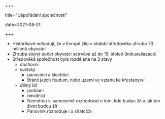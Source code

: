 +++

title="Uspořádání společnosti"

date=2021-08-01

+++

- Historikové odhadují, že v Evropě žilo v období středověku zhruba 73 milionů obyvatel
- Zhruba stejný počet obyvatel setrvává až do 19. století (Industaliazace)
- Středověká společnost byla rozdělena na 3 stavy
  - *duchovní*
  - *světský*
    - panovníci a šlechtici
    - Bránit jejich feudum, nebo území ve vztahu ke křesťanství
  - *dělný lid*
    - poddaní
    - nevolníci
    - Nemohou si samovolně rozhodovat o tom, kde budpu žít a jak ten život budou žít
    - Panovník rozhoduje i o sňatcích

